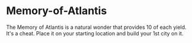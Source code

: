 # Memory-of-Atlantis

The Memory of Atlantis is a natural wonder that provides 10 of each yield. It's a cheat. Place it on your starting location and build your 1st city on it.
